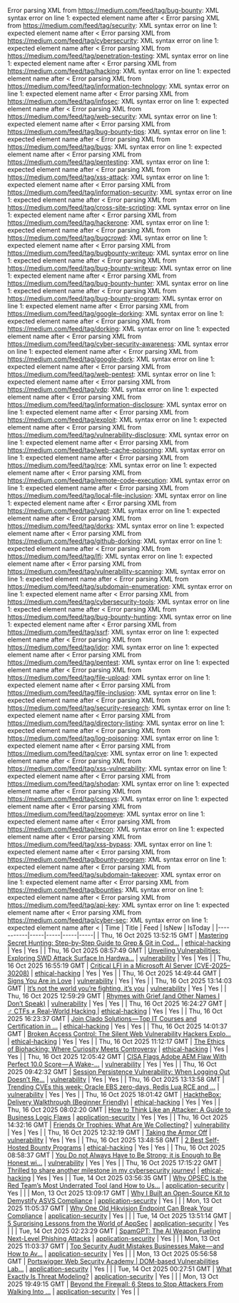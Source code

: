 Error parsing XML from https://medium.com/feed/tag/bug-bounty: XML syntax error on line 1: expected element name after <
Error parsing XML from https://medium.com/feed/tag/security: XML syntax error on line 1: expected element name after <
Error parsing XML from https://medium.com/feed/tag/cybersecurity: XML syntax error on line 1: expected element name after <
Error parsing XML from https://medium.com/feed/tag/penetration-testing: XML syntax error on line 1: expected element name after <
Error parsing XML from https://medium.com/feed/tag/hacking: XML syntax error on line 1: expected element name after <
Error parsing XML from https://medium.com/feed/tag/information-technology: XML syntax error on line 1: expected element name after <
Error parsing XML from https://medium.com/feed/tag/infosec: XML syntax error on line 1: expected element name after <
Error parsing XML from https://medium.com/feed/tag/web-security: XML syntax error on line 1: expected element name after <
Error parsing XML from https://medium.com/feed/tag/bug-bounty-tips: XML syntax error on line 1: expected element name after <
Error parsing XML from https://medium.com/feed/tag/bugs: XML syntax error on line 1: expected element name after <
Error parsing XML from https://medium.com/feed/tag/pentesting: XML syntax error on line 1: expected element name after <
Error parsing XML from https://medium.com/feed/tag/xss-attack: XML syntax error on line 1: expected element name after <
Error parsing XML from https://medium.com/feed/tag/information-security: XML syntax error on line 1: expected element name after <
Error parsing XML from https://medium.com/feed/tag/cross-site-scripting: XML syntax error on line 1: expected element name after <
Error parsing XML from https://medium.com/feed/tag/hackerone: XML syntax error on line 1: expected element name after <
Error parsing XML from https://medium.com/feed/tag/bugcrowd: XML syntax error on line 1: expected element name after <
Error parsing XML from https://medium.com/feed/tag/bugbounty-writeup: XML syntax error on line 1: expected element name after <
Error parsing XML from https://medium.com/feed/tag/bug-bounty-writeup: XML syntax error on line 1: expected element name after <
Error parsing XML from https://medium.com/feed/tag/bug-bounty-hunter: XML syntax error on line 1: expected element name after <
Error parsing XML from https://medium.com/feed/tag/bug-bounty-program: XML syntax error on line 1: expected element name after <
Error parsing XML from https://medium.com/feed/tag/google-dorking: XML syntax error on line 1: expected element name after <
Error parsing XML from https://medium.com/feed/tag/dorking: XML syntax error on line 1: expected element name after <
Error parsing XML from https://medium.com/feed/tag/cyber-security-awareness: XML syntax error on line 1: expected element name after <
Error parsing XML from https://medium.com/feed/tag/google-dork: XML syntax error on line 1: expected element name after <
Error parsing XML from https://medium.com/feed/tag/web-pentest: XML syntax error on line 1: expected element name after <
Error parsing XML from https://medium.com/feed/tag/vdp: XML syntax error on line 1: expected element name after <
Error parsing XML from https://medium.com/feed/tag/information-disclosure: XML syntax error on line 1: expected element name after <
Error parsing XML from https://medium.com/feed/tag/exploit: XML syntax error on line 1: expected element name after <
Error parsing XML from https://medium.com/feed/tag/vulnerability-disclosure: XML syntax error on line 1: expected element name after <
Error parsing XML from https://medium.com/feed/tag/web-cache-poisoning: XML syntax error on line 1: expected element name after <
Error parsing XML from https://medium.com/feed/tag/rce: XML syntax error on line 1: expected element name after <
Error parsing XML from https://medium.com/feed/tag/remote-code-execution: XML syntax error on line 1: expected element name after <
Error parsing XML from https://medium.com/feed/tag/local-file-inclusion: XML syntax error on line 1: expected element name after <
Error parsing XML from https://medium.com/feed/tag/vapt: XML syntax error on line 1: expected element name after <
Error parsing XML from https://medium.com/feed/tag/dorks: XML syntax error on line 1: expected element name after <
Error parsing XML from https://medium.com/feed/tag/github-dorking: XML syntax error on line 1: expected element name after <
Error parsing XML from https://medium.com/feed/tag/lfi: XML syntax error on line 1: expected element name after <
Error parsing XML from https://medium.com/feed/tag/vulnerability-scanning: XML syntax error on line 1: expected element name after <
Error parsing XML from https://medium.com/feed/tag/subdomain-enumeration: XML syntax error on line 1: expected element name after <
Error parsing XML from https://medium.com/feed/tag/cybersecurity-tools: XML syntax error on line 1: expected element name after <
Error parsing XML from https://medium.com/feed/tag/bug-bounty-hunting: XML syntax error on line 1: expected element name after <
Error parsing XML from https://medium.com/feed/tag/ssrf: XML syntax error on line 1: expected element name after <
Error parsing XML from https://medium.com/feed/tag/idor: XML syntax error on line 1: expected element name after <
Error parsing XML from https://medium.com/feed/tag/pentest: XML syntax error on line 1: expected element name after <
Error parsing XML from https://medium.com/feed/tag/file-upload: XML syntax error on line 1: expected element name after <
Error parsing XML from https://medium.com/feed/tag/file-inclusion: XML syntax error on line 1: expected element name after <
Error parsing XML from https://medium.com/feed/tag/security-research: XML syntax error on line 1: expected element name after <
Error parsing XML from https://medium.com/feed/tag/directory-listing: XML syntax error on line 1: expected element name after <
Error parsing XML from https://medium.com/feed/tag/log-poisoning: XML syntax error on line 1: expected element name after <
Error parsing XML from https://medium.com/feed/tag/cve: XML syntax error on line 1: expected element name after <
Error parsing XML from https://medium.com/feed/tag/xss-vulnerability: XML syntax error on line 1: expected element name after <
Error parsing XML from https://medium.com/feed/tag/shodan: XML syntax error on line 1: expected element name after <
Error parsing XML from https://medium.com/feed/tag/censys: XML syntax error on line 1: expected element name after <
Error parsing XML from https://medium.com/feed/tag/zoomeye: XML syntax error on line 1: expected element name after <
Error parsing XML from https://medium.com/feed/tag/recon: XML syntax error on line 1: expected element name after <
Error parsing XML from https://medium.com/feed/tag/xss-bypass: XML syntax error on line 1: expected element name after <
Error parsing XML from https://medium.com/feed/tag/bounty-program: XML syntax error on line 1: expected element name after <
Error parsing XML from https://medium.com/feed/tag/subdomain-takeover: XML syntax error on line 1: expected element name after <
Error parsing XML from https://medium.com/feed/tag/bounties: XML syntax error on line 1: expected element name after <
Error parsing XML from https://medium.com/feed/tag/api-key: XML syntax error on line 1: expected element name after <
Error parsing XML from https://medium.com/feed/tag/cyber-sec: XML syntax error on line 1: expected element name after <
| Time | Title | Feed | IsNew | IsToday |
|-----------|-----|-----|-----|-----|
| Thu, 16 Oct 2025 13:52:15 GMT | [Mastering Secret Hunting: Step-by-Step Guide to Grep & Git in Cod...](https://freedium.cfd/https://medium.com/p/f3e3a3390337) | [ethical-hacking](https://medium.com/feed/tag/ethical-hacking) | Yes | Yes |
| Thu, 16 Oct 2025 08:57:49 GMT | [Unveiling Vulnerabilities: Exploring SWD Attack Surface In Hardwa...](https://freedium.cfd/https://medium.com/p/02ab86fac97b) | [vulnerability](https://medium.com/feed/tag/vulnerability) | Yes | Yes |
| Thu, 16 Oct 2025 16:55:19 GMT | [Critical LFI in a Microsoft AI Server (CVE-2025–30208)](https://freedium.cfd/https://medium.com/p/f1a0f2e7faf9) | [ethical-hacking](https://medium.com/feed/tag/ethical-hacking) | Yes | Yes |
| Thu, 16 Oct 2025 14:49:44 GMT | [Signs You Are in Love](https://freedium.cfd/https://medium.com/p/7f6be0641548) | [vulnerability](https://medium.com/feed/tag/vulnerability) | Yes | Yes |
| Thu, 16 Oct 2025 13:14:03 GMT | [It’s not the world you’re fighting, it’s you](https://freedium.cfd/https://medium.com/p/a2d703e51745) | [vulnerability](https://medium.com/feed/tag/vulnerability) | Yes | Yes |
| Thu, 16 Oct 2025 12:59:29 GMT | [Rhymes with Grief (and Other Names I Don’t Speak)](https://freedium.cfd/https://medium.com/p/9c62a79e8afc) | [vulnerability](https://medium.com/feed/tag/vulnerability) | Yes | Yes |
| Thu, 16 Oct 2025 16:24:27 GMT | [️‍♂️ CTFs ≠ Real-World Hacking ](https://freedium.cfd/https://medium.com/p/6516077aacf7) | [ethical-hacking](https://medium.com/feed/tag/ethical-hacking) | Yes | Yes |
| Thu, 16 Oct 2025 16:23:37 GMT | [Join Clado Solutions — Top IT Courses and Certification in ...](https://freedium.cfd/https://medium.com/p/a8c91da0f4e7) | [ethical-hacking](https://medium.com/feed/tag/ethical-hacking) | Yes | Yes |
| Thu, 16 Oct 2025 14:01:37 GMT | [Broken Access Control: The Silent Web Vulnerability Hackers Explo...](https://freedium.cfd/https://medium.com/p/6b9608935dbb) | [ethical-hacking](https://medium.com/feed/tag/ethical-hacking) | Yes | Yes |
| Thu, 16 Oct 2025 11:12:17 GMT | [The Ethics of Biohacking: Where Curiosity Meets Controversy](https://freedium.cfd/https://medium.com/p/ee9a51fe3e20) | [ethical-hacking](https://medium.com/feed/tag/ethical-hacking) | Yes | Yes |
| Thu, 16 Oct 2025 12:05:42 GMT | [CISA Flags Adobe AEM Flaw With Perfect 10.0 Score — A Wake-...](https://freedium.cfd/https://medium.com/p/eca7d9fa45d6) | [vulnerability](https://medium.com/feed/tag/vulnerability) | Yes | Yes |
| Thu, 16 Oct 2025 09:42:32 GMT | [ Session Persistence Vulnerability: When Logging Out Doesn’t Re...](https://freedium.cfd/https://medium.com/p/8c0e588b625b) | [vulnerability](https://medium.com/feed/tag/vulnerability) | Yes | Yes |
| Thu, 16 Oct 2025 13:13:58 GMT | [Trending CVEs this week: Oracle EBS zero-days, Redis Lua RCE and ...](https://freedium.cfd/https://medium.com/p/149cf730ea8f) | [vulnerability](https://medium.com/feed/tag/vulnerability) | Yes | Yes |
| Thu, 16 Oct 2025 18:01:42 GMT | [HacktheBox: Delivery Walkthrough (Beginner Friendly)](https://freedium.cfd/https://medium.com/p/02e877884af0) | [ethical-hacking](https://medium.com/feed/tag/ethical-hacking) | Yes | Yes |
| Thu, 16 Oct 2025 08:02:20 GMT | [How to Think Like an Attacker: A Guide to Business Logic Flaws](https://freedium.cfd/https://medium.com/p/0218a2b778d0) | [application-security](https://medium.com/feed/tag/application-security) | Yes | Yes |
| Thu, 16 Oct 2025 14:32:16 GMT | [Friends Or Trophies: What Are We Collecting?](https://freedium.cfd/https://medium.com/p/c243589a3399) | [vulnerability](https://medium.com/feed/tag/vulnerability) | Yes | Yes |
| Thu, 16 Oct 2025 12:32:19 GMT | [Taking the Armor Off](https://freedium.cfd/https://medium.com/p/4f1377d7584e) | [vulnerability](https://medium.com/feed/tag/vulnerability) | Yes | Yes |
| Thu, 16 Oct 2025 13:48:58 GMT | [2 Best Self-Hosted Bounty Programs](https://freedium.cfd/https://medium.com/p/8769ba40b85a) | [ethical-hacking](https://medium.com/feed/tag/ethical-hacking) | Yes | Yes |
| Thu, 16 Oct 2025 08:58:37 GMT | [You Do not Always Have to Be Strong; it is Enough to Be Honest wi...](https://freedium.cfd/https://medium.com/p/9b6b8301ae80) | [vulnerability](https://medium.com/feed/tag/vulnerability) | Yes | Yes |
| Thu, 16 Oct 2025 17:15:22 GMT | [ Thrilled to share another milestone in my cybersecurity journey!](https://freedium.cfd/https://medium.com/p/f736fb8a3c24) | [ethical-hacking](https://medium.com/feed/tag/ethical-hacking) | Yes | Yes |
| Tue, 14 Oct 2025 03:56:35 GMT | [Why OPSEC Is the Red Team’s Most Underrated Tool (and How to Us...](https://freedium.cfd/https://medium.com/p/63b9ddb0eaed) | [application-security](https://medium.com/feed/tag/application-security) | Yes |  |
| Mon, 13 Oct 2025 13:09:17 GMT | [Why I Built an Open-Source Kit to Demystify ASVS Compliance](https://freedium.cfd/https://medium.com/p/a9663b9b0013) | [application-security](https://medium.com/feed/tag/application-security) | Yes |  |
| Mon, 13 Oct 2025 11:05:37 GMT | [Why One Old Hikvision Endpoint Can Break Your Compliance](https://freedium.cfd/https://medium.com/p/9592cb5b6ed8) | [application-security](https://medium.com/feed/tag/application-security) | Yes |  |
| Tue, 14 Oct 2025 13:51:14 GMT | [5 Surprising Lessons from the World of AppSec](https://freedium.cfd/https://medium.com/p/1141ddf3256e) | [application-security](https://medium.com/feed/tag/application-security) | Yes |  |
| Tue, 14 Oct 2025 02:23:29 GMT | [SpamGPT: The AI Weapon Fueling Next-Level Phishing Attacks](https://freedium.cfd/https://medium.com/p/b6a77a75da99) | [application-security](https://medium.com/feed/tag/application-security) | Yes |  |
| Mon, 13 Oct 2025 11:03:37 GMT | [Top Security Audit Mistakes Businesses Make — and How to Av...](https://freedium.cfd/https://medium.com/p/3635e9a2c9f5) | [application-security](https://medium.com/feed/tag/application-security) | Yes |  |
| Mon, 13 Oct 2025 05:56:58 GMT | [Portswigger Web Security Academy \| DOM-based Vulnerabilities Lab...](https://freedium.cfd/https://medium.com/p/65e26a0f8639) | [application-security](https://medium.com/feed/tag/application-security) | Yes |  |
| Tue, 14 Oct 2025 00:27:51 GMT | [What Exactly Is Threat Modeling?](https://freedium.cfd/https://medium.com/p/09d99118e2aa) | [application-security](https://medium.com/feed/tag/application-security) | Yes |  |
| Mon, 13 Oct 2025 19:49:15 GMT | [Beyond the Firewall: 6 Steps to Stop Attackers From Walking Into ...](https://freedium.cfd/https://medium.com/p/a7ddd785bfbb) | [application-security](https://medium.com/feed/tag/application-security) | Yes |  |
